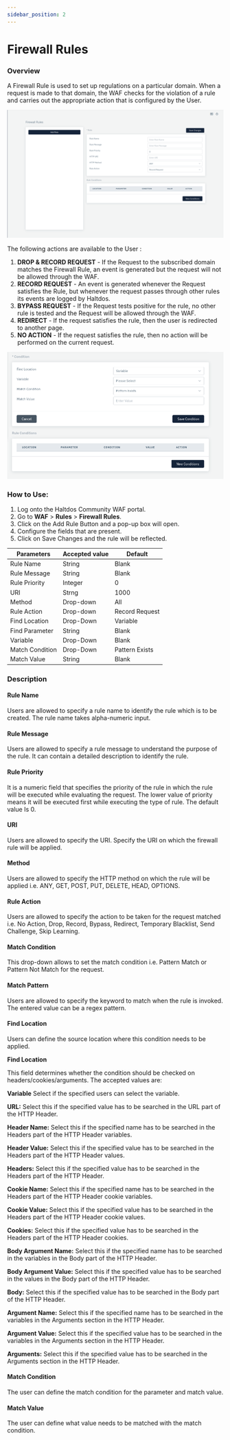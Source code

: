 ```yaml
---
sidebar_position: 2
---
```


# Firewall Rules

### Overview
 A Firewall Rule is used to set up regulations on a particular domain. When a request is made to that domain, the WAF checks for the violation of a rule and carries out the appropriate action that is configured by the User.

![Firewall Rule](/img/community-waf/firewall_rules.png)

The following actions are available to the User :
1. **DROP  & RECORD REQUEST** - If the Request to the subscribed domain matches the Firewall Rule, an event is generated but the request will not be allowed through the WAF.
2. **RECORD REQUEST** - An event is generated whenever the Request satisfies the Rule, but whenever the request passes through other rules its events are logged by Haltdos.
3. **BYPASS REQUEST** - If the Request tests positive for the rule, no other rule is tested and the Request will be allowed through the WAF.
4. **REDIRECT** - If the request satisfies the rule, then the user is redirected to another page.
5. **NO ACTION** - If the request satisfies the rule, then no action will be performed on the current request.
   
![Firewall Condition](/img/community-waf/firewall_rules_condition.png)
   
### How to Use:
1. Log onto the Haltdos Community WAF portal.
2. Go to **WAF** > **Rules** > **Firewall Rules**.
3. Click on the Add Rule Button and a pop-up box will open.
4. Configure the fields that are present.
5. Click on Save Changes and the rule will be reflected.

| Parameters      | Accepted value |  Default       |
|-----------------|----------------|----------------|
| Rule Name       | String         | Blank          |
| Rule Message    | String         | Blank          |
| Rule Priority   | Integer        | 0              |
| URI             | Strng          | 1000           |
| Method          | Drop-down      | All            |
| Rule Action     | Drop-down      | Record Request |
| Find Location   | Drop-Down      | Variable       |
| Find Parameter  | String         | Blank          |
| Variable        | Drop-Down      | Blank          |
| Match Condition | Drop-Down      | Pattern Exists |
| Match Value     | String         | Blank          |
   
### Description

#### Rule Name
Users are allowed to specify a rule name to identify the rule which is to be created. The rule name takes alpha-numeric input.

#### Rule Message
Users are allowed to specify a rule message to understand the purpose of the rule. It can contain a detailed description to identify the rule.

#### Rule Priority
It is a numeric field that specifies the priority of the rule in which the rule will be executed while evaluating the request. The lower value of priority means it will be executed first while executing the type of rule. The default value Is 0. 

#### URI
Users are allowed to specify the URI. Specify the URI on which the firewall rule will be applied.

#### Method
Users are allowed to specify the HTTP method on which the rule will be applied i.e. ANY, GET, POST, PUT, DELETE, HEAD, OPTIONS.

#### Rule Action
Users are allowed to specify the action to be taken for the request matched i.e. No Action, Drop, Record, Bypass, Redirect, Temporary Blacklist, Send Challenge, Skip Learning.

#### Match Condition
This drop-down allows to set the match condition i.e. Pattern Match or Pattern Not Match for the request.

#### Match Pattern
Users are allowed to specify the keyword to match when the rule is invoked. The entered value can be a regex pattern.

#### Find Location
Users can define the source location where this condition needs to be applied.

**Find Location**

This field determines whether the condition should be checked on headers/cookies/arguments. The accepted values are:

**Variable** Select if the specified users can select the variable.
   
**URL:** Select this if the specified value has to be searched in the URL part of the HTTP Header.
   
**Header Name:** Select this if the specified name has to be searched in the Headers part of the HTTP Header variables.
   
**Header Value:** Select this if the specified value has to be searched in the Headers part of the HTTP Header values.
   
**Headers:** Select this if the specified value has to be searched in the Headers part of the HTTP Header. 
   
**Cookie Name:** Select this if the specified name has to be searched in the Headers part of the HTTP Header cookie variables. 
   
**Cookie Value:** Select this if the specified value has to be searched in the Headers part of the HTTP Header cookie values.
   
**Cookies:** Select this if the specified value has to be searched in the Headers part of the HTTP Header cookies.
   
**Body Argument Name:** Select this if the specified name has to be searched in the variables in the Body part of the HTTP Header. 
   
**Body Argument Value:** Select this if the specified value has to be searched in the values in the Body part of the HTTP Header.
   
**Body:** Select this if the specified value has to be searched in the Body part of the HTTP Header.
   
**Argument Name:** Select this if the specified name has to be searched in the variables in the Arguments section in the HTTP Header.
   
**Argument Value:** Select this if the specified value has to be searched in the variables in the Arguments section in the HTTP Header.
   
**Arguments:** Select this if the specified value has to be searched in the Arguments section in the HTTP Header.

#### Match Condition
The user can define the match condition for the parameter and match value.

#### Match Value
The user can define what value needs to be matched with the match condition.


